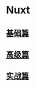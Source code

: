 # Nuxt
## [基础篇](/article/ssr/basic/README.md)
## [高级篇](/article/ssr/advance/README.md)
## [实战篇](/article/ssr/project/README.md)